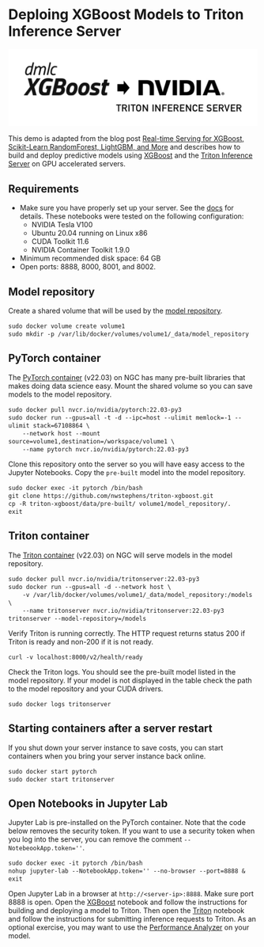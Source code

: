 # Deploing XGBoost Models to Triton Inference Server

![](logos.png)

This demo is adapted from the blog post [Real-time Serving for XGBoost, Scikit-Learn RandomForest, LightGBM, and More](https://developer.nvidia.com/blog/real-time-serving-for-xgboost-scikit-learn-randomforest-lightgbm-and-more/) and describes how to build and deploy predictive models using [XGBoost](https://www.nvidia.com/en-us/glossary/data-science/xgboost/) and the [Triton Inference Server](https://developer.nvidia.com/nvidia-triton-inference-server) on GPU accelerated servers.

## Requirements

* Make sure you have properly set up your server. See the [docs](docs/README.md) for details. These notebooks were tested on the following configuration:
  * NVIDIA Tesla V100
  * Ubuntu 20.04 running on Linux x86
  * CUDA Toolkit 11.6
  * NVIDIA Container Toolkit 1.9.0
* Minimum recommended disk space: 64 GB
* Open ports: 8888, 8000, 8001, and 8002.

## Model repository

Create a shared volume that will be used by the [model repository](https://github.com/triton-inference-server/server/blob/main/docs/model_repository.md).

```
sudo docker volume create volume1
sudo mkdir -p /var/lib/docker/volumes/volume1/_data/model_repository
```

## PyTorch container

The [PyTorch container](https://catalog.ngc.nvidia.com/orgs/nvidia/containers/pytorch) (v22.03) on NGC has many pre-built libraries that makes doing data science easy. Mount the shared volume so you can save models to the model repository.

```
sudo docker pull nvcr.io/nvidia/pytorch:22.03-py3
sudo docker run --gpus=all -t -d --ipc=host --ulimit memlock=-1 --ulimit stack=67108864 \
    --network host --mount source=volume1,destination=/workspace/volume1 \
    --name pytorch nvcr.io/nvidia/pytorch:22.03-py3
```

Clone this repository onto the server so you will have easy access to the Jupyter Notebooks. Copy the `pre-built` model into the model repository.

```
sudo docker exec -it pytorch /bin/bash
git clone https://github.com/nwstephens/triton-xgboost.git
cp -R triton-xgboost/data/pre-built/ volume1/model_repository/.
exit

```

## Triton container

The [Triton container](https://catalog.ngc.nvidia.com/orgs/nvidia/containers/tritonserver) (v22.03) on NGC will serve models in the model repository.

```
sudo docker pull nvcr.io/nvidia/tritonserver:22.03-py3
sudo docker run --gpus=all -d --network host \
    -v /var/lib/docker/volumes/volume1/_data/model_repository:/models \
    --name tritonserver nvcr.io/nvidia/tritonserver:22.03-py3 tritonserver --model-repository=/models
```

Verify Triton is running correctly. The HTTP request returns status 200 if Triton is ready and non-200 if it is not ready. 

```
curl -v localhost:8000/v2/health/ready
```

Check the Triton logs. You should see the pre-built model listed in the model repository. If your model is not displayed in the table check the path to the model repository and your CUDA drivers.

```
sudo docker logs tritonserver
```

## Starting containers after a server restart

If you shut down your server instance to save costs, you can start containers when you bring your server instance back online.

```
sudo docker start pytorch
sudo docker start tritonserver
```

## Open Notebooks in Jupyter Lab

Jupyter Lab is pre-installed on the PyTorch container. Note that the code below removes the security token. If you want to use a security token when you log into the server, you can remove the comment `--NotebeookApp.token=''`.

```
sudo docker exec -it pytorch /bin/bash
nohup jupyter-lab --NotebookApp.token='' --no-browser --port=8888 &
exit

```

Open Jupyter Lab in a browser at `http://<server-ip>:8888`. Make sure port 8888 is open. Open the [XGBoost](1-xgboost-model.ipynb) notebook and follow the instructions for building and deploying a model to Triton. Then open the [Triton](2-triton-deploy.ipynb) notebook and follow the instructions for submitting inference requests to Triton. As an optional exercise, you may want to use the [Performance Analyzer](3-perf-analyzer.ipynb) on your model.
